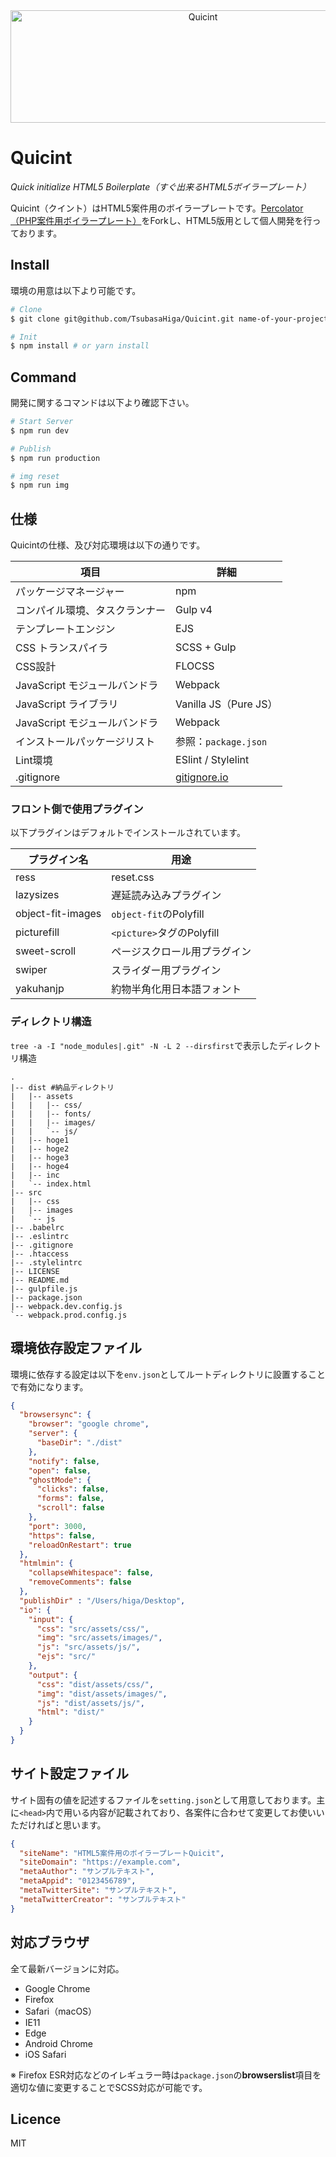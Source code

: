 <div align="center">
  <img src="https://user-images.githubusercontent.com/33184716/67154026-5feeaa80-f32f-11e9-811b-f3ac13c972ed.png" width="600" height="180" alt="Quicint">
</div>

# Quicint
*Quick initialize HTML5 Boilerplate（すぐ出来るHTML5ボイラープレート）*

Quicint（クイント）はHTML5案件用のボイラープレートです。[Percolator（PHP案件用ボイラープレート）](https://github.com/TsubasaHiga/Percolator)をForkし、HTML5版用として個人開発を行っております。

## Install

環境の用意は以下より可能です。

``` bash
# Clone
$ git clone git@github.com/TsubasaHiga/Quicint.git name-of-your-project

# Init
$ npm install # or yarn install
```

## Command

開発に関するコマンドは以下より確認下さい。

``` bash
# Start Server
$ npm run dev

# Publish
$ npm run production

# img reset
$ npm run img
```

## 仕様

Quicintの仕様、及び対応環境は以下の通りです。

| 項目 | 詳細 |
| --- | --- |
| パッケージマネージャー | npm |
| コンパイル環境、タスクランナー | Gulp v4 |
| テンプレートエンジン | EJS |
| CSS トランスパイラ | SCSS + Gulp |
| CSS設計 | FLOCSS |
| JavaScript モジュールバンドラ | Webpack |
| JavaScript ライブラリ | Vanilla JS（Pure JS） |
| JavaScript モジュールバンドラ | Webpack |
| インストールパッケージリスト | 参照：`package.json` |
| Lint環境 | ESlint / Stylelint |
| .gitignore | [gitignore.io](https://www.gitignore.io/api/node,macos,windows) |

### フロント側で使用プラグイン

以下プラグインはデフォルトでインストールされています。

| プラグイン名 | 用途 |
| --- | --- |
| ress | reset.css |
| lazysizes | 遅延読み込みプラグイン |
| object-fit-images | `object-fit`のPolyfill |
| picturefill | `<picture>`タグのPolyfill |
| sweet-scroll | ページスクロール用プラグイン |
| swiper | スライダー用プラグイン |
| yakuhanjp | 約物半角化用日本語フォント |

### ディレクトリ構造

`tree -a -I "node_modules|.git" -N -L 2 --dirsfirst`で表示したディレクトリ構造

```
.
|-- dist #納品ディレクトリ
|   |-- assets
|   |   |-- css/
|   |   |-- fonts/
|   |   |-- images/
|   |   `-- js/
|   |-- hoge1
|   |-- hoge2
|   |-- hoge3
|   |-- hoge4
|   |-- inc
|   `-- index.html
|-- src
|   |-- css
|   |-- images
|   `-- js
|-- .babelrc
|-- .eslintrc
|-- .gitignore
|-- .htaccess
|-- .stylelintrc
|-- LICENSE
|-- README.md
|-- gulpfile.js
|-- package.json
|-- webpack.dev.config.js
`-- webpack.prod.config.js
```

## 環境依存設定ファイル

環境に依存する設定は以下を`env.json`としてルートディレクトリに設置することで有効になります。

``` json
{
  "browsersync": {
    "browser": "google chrome",
    "server": {
      "baseDir": "./dist"
    },
    "notify": false,
    "open": false,
    "ghostMode": {
      "clicks": false,
      "forms": false,
      "scroll": false
    },
    "port": 3000,
    "https": false,
    "reloadOnRestart": true
  },
  "htmlmin": {
    "collapseWhitespace": false,
    "removeComments": false
  },
  "publishDir" : "/Users/higa/Desktop",
  "io": {
    "input": {
      "css": "src/assets/css/",
      "img": "src/assets/images/",
      "js": "src/assets/js/",
      "ejs": "src/"
    },
    "output": {
      "css": "dist/assets/css/",
      "img": "dist/assets/images/",
      "js": "dist/assets/js/",
      "html": "dist/"
    }
  }
}
```

## サイト設定ファイル

サイト固有の値を記述するファイルを`setting.json`として用意しております。主に`<head>`内で用いる内容が記載されており、各案件に合わせて変更してお使いいただければと思います。

``` json
{
  "siteName": "HTML5案件用のボイラープレートQuicit",
  "siteDomain": "https://example.com",
  "metaAuthor": "サンプルテキスト",
  "metaAppid": "0123456789",
  "metaTwitterSite": "サンプルテキスト",
  "metaTwitterCreator": "サンプルテキスト"
}

```

## 対応ブラウザ

全て最新バージョンに対応。

- Google Chrome
- Firefox
- Safari（macOS）
- IE11
- Edge
- Android Chrome
- iOS Safari

※ Firefox ESR対応などのイレギュラー時は`package.json`の**browserslist**項目を適切な値に変更することでSCSS対応が可能です。

## Licence

MIT
